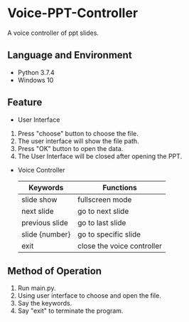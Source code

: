 # Voice-PPT-Controller
A voice controller of ppt slides.

## Language and Environment
* Python 3.7.4
* Windows 10

## Feature
* User Interface
<ol>
<li> Press "choose" button to choose the file.</li>
<li> The user interface will show the file path.</li>
<li> Press "OK" button to open the data.</li>
<li> The User Interface will be closed after opening the PPT.</li>
</ol>

* Voice Controller

  | Keywords | Functions |
  | ---- | ---- |
  | slide show | fullscreen mode |
  | next slide | go to next slide |
  | previous slide | go to last slide |
  | slide {number} | go to specific slide |
  | exit | close the voice controller |
  
## Method of Operation
<ol>
<li> Run main.py.</li>
<li> Using user interface to choose and open the file.</li>
<li> Say the keywords.</li>
<li> Say "exit" to terminate the program.</li>
</ol>
